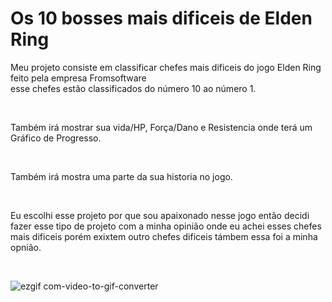 # Os 10 bosses mais dificeis de Elden Ring

Meu projeto consiste em classificar chefes mais dificeis do jogo Elden Ring feito pela empresa Fromsoftware  
esse chefes estão classificados do número 10 ao número 1.

<br>

Também irá mostrar sua vida/HP, Força/Dano e Resistencia onde terá um Gráfico de Progresso.

<br>

Também irá mostra uma parte da sua historia no jogo.

<br>

Eu escolhi esse projeto por que sou apaixonado nesse jogo então decidi fazer esse tipo de projeto com a minha opinião 
onde eu achei esses chefes mais dificeis porém exixtem outro chefes dificeis támbem essa foi a minha
opnião.

<br>

![ezgif com-video-to-gif-converter](https://github.com/Wolfrakiller/integracao-competencia/assets/151275006/7059e3fc-f119-4754-b4ba-f16e99d9f119)



 
